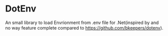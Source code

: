 DotEnv
======

An small library to load Envrionment from .env file for .Net(inspired by and no way feature complete compared to https://github.com/bkeepers/dotenv).
